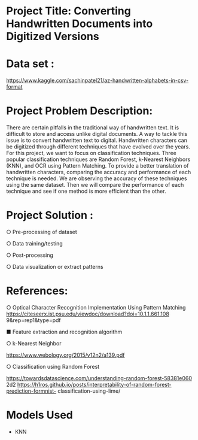 # Project Title: Converting Handwritten Documents into Digitized Versions

# Data set :
https://www.kaggle.com/sachinpatel21/az-handwritten-alphabets-in-csv-format

# Project Problem Description:
There are certain pitfalls in the traditional way of handwritten text. It is difficult to
store and access unlike digital documents. A way to tackle this issue is to convert
handwritten text to digital. Handwritten characters can be digitized through
different techniques that have evolved over the years. For this project, we want to
focus on classification techniques. Three popular classification techniques are
Random Forest, k-Nearest Neighbors (KNN), and OCR using Pattern Matching.
To provide a better translation of handwritten characters, comparing the accuracy
and performance of each technique is needed. We are observing the accuracy of
these techniques using the same dataset. Then we will compare the performance
of each technique and see if one method is more efficient than the other.

# Project Solution :
 ○ Pre-processing of dataset
 
 ○ Data training/testing
 
 ○ Post-processing
 
 ○ Data visualization or extract patterns

# References:

 ○ Optical Character Recognition Implementation Using Pattern Matching
   https://citeseerx.ist.psu.edu/viewdoc/download?doi=10.1.1.661.108
   9&rep=rep1&type=pdf
   
 ■ Feature extraction and recognition algorithm
 
 ○ k-Nearest Neighbor
 
   https://www.webology.org/2015/v12n2/a139.pdf
 
 ○ Classification using Random Forest
 
 https://towardsdatascience.com/understanding-random-forest-58381e060
 2d2
 https://h1ros.github.io/posts/interpretability-of-random-forest-prediction-formnist-
 classification-using-lime/

# Models Used
* KNN 
